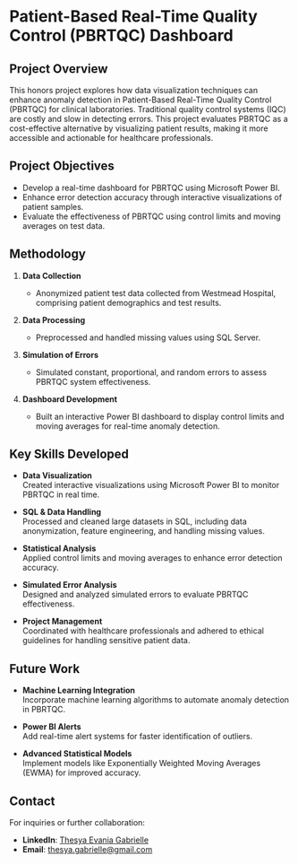 # Patient-Based Real-Time Quality Control (PBRTQC) Dashboard

## Project Overview

This honors project explores how data visualization techniques can enhance anomaly detection in Patient-Based Real-Time Quality Control (PBRTQC) for clinical laboratories. Traditional quality control systems (IQC) are costly and slow in detecting errors. This project evaluates PBRTQC as a cost-effective alternative by visualizing patient results, making it more accessible and actionable for healthcare professionals.

## Project Objectives

- Develop a real-time dashboard for PBRTQC using Microsoft Power BI.
- Enhance error detection accuracy through interactive visualizations of patient samples.
- Evaluate the effectiveness of PBRTQC using control limits and moving averages on test data.

## Methodology

1. **Data Collection**  
   - Anonymized patient test data collected from Westmead Hospital, comprising patient demographics and test results.

2. **Data Processing**  
   - Preprocessed and handled missing values using SQL Server.

3. **Simulation of Errors**  
   - Simulated constant, proportional, and random errors to assess PBRTQC system effectiveness.

4. **Dashboard Development**  
   - Built an interactive Power BI dashboard to display control limits and moving averages for real-time anomaly detection.

## Key Skills Developed

- **Data Visualization**  
  Created interactive visualizations using Microsoft Power BI to monitor PBRTQC in real time.

- **SQL & Data Handling**  
  Processed and cleaned large datasets in SQL, including data anonymization, feature engineering, and handling missing values.

- **Statistical Analysis**  
  Applied control limits and moving averages to enhance error detection accuracy.

- **Simulated Error Analysis**  
  Designed and analyzed simulated errors to evaluate PBRTQC effectiveness.

- **Project Management**  
  Coordinated with healthcare professionals and adhered to ethical guidelines for handling sensitive patient data.

## Future Work

- **Machine Learning Integration**  
  Incorporate machine learning algorithms to automate anomaly detection in PBRTQC.

- **Power BI Alerts**  
  Add real-time alert systems for faster identification of outliers.

- **Advanced Statistical Models**  
  Implement models like Exponentially Weighted Moving Averages (EWMA) for improved accuracy.

## Contact

For inquiries or further collaboration:  
- **LinkedIn**: [Thesya Evania Gabrielle](https://www.linkedin.com/in/thesya-evania-gabrielle/)  
- **Email**: [thesya.gabrielle@gmail.com](mailto:thesya.gabrielle@gmail.com)
